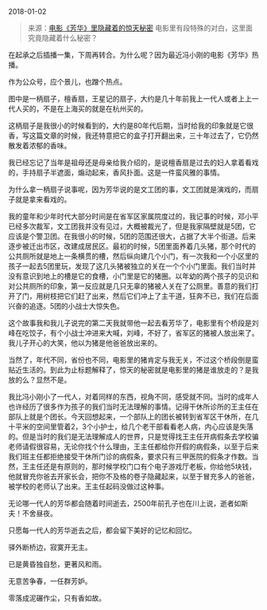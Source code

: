 2018-01-02

> 来源：[电影《芳华》里隐藏着的惊天秘密](http://mp.weixin.qq.com/s?__biz=MzU0MjYwNDU2Mw==&mid=2247483698&idx=1&sn=765b009372eb9eea197eb3bab9909c49&chksm=fb196d4ecc6ee4587052ec70cf5489d19e26ea4a377b01d6917cd5cecbc264a83e59748b1bc3&scene=27#wechat_redirect)
> 电影里有段特殊的对白，这里面究竟隐藏着什么秘密？

在起承之后插播一集，下周再转合。为什么呢？因为最近冯小刚的电影《芳华》热播。  

  

作为公众号，应个景儿，也蹭个热点。

  

  

  

图中是一柄扇子，檀香扇，王星记的扇子，大约是几十年前我上一代人或者上上一代人买的，不是在上海买的就是在杭州买的。

  

这柄扇子是我很小的时候看到的，大约是80年代后期，当时给我的印象就是它很香，写这篇文章的时候，我还特意把它的盒子打开翻出来，三十年过去了，它仍然散发着浓郁的香味。

  

我已经忘记了当年是祖母还是母亲给我介绍的，是说檀香扇是过去的妇人拿着看戏的，手持扇子半遮面，煽动起来，香风扑面。这是一件蛮风雅的事情。

  

为什么拿一柄扇子说事呢，因为芳华说的是文工团的事，文工团就是演戏的，而扇子就是拿来看戏的。

  

我的童年和少年时代大部分时间是在省军区家属院度过的，我记事的时候，邓小平已经多次裁军，文工团我并没有见过，大概被裁光了，但是我家隔壁就是5团，它应该是个警卫团。在我很小的时候，5团的范围还很大，占据了大半个街道。后来逐步被迁出市区，改建成居民区。最初的时候，5团里面养着几头猪，那个时代的公共厕所就是地上一条横贯的槽，然后纵向建几个小门，有一次我和一个小区里的孩子一起去5团里玩，发现了这几头猪被独立的关在一个个小门里面。我们当时并没有意识到地上的槽是它的食槽，小门里是它的猪圈。以年幼的两个孩子的见识和对公共厕所的印象，第一反应就是几只无辜的猪被人关在了公厕里。善意的我们打开了门，用树枝把它们赶了出来，然后它们冲上了主干道，狂奔不已，我们在后面兴奋的追逐。5团的小战士大惊失色。

  

这个故事我和我儿子说完的第二天我就带他一起去看芳华了，电影里有个桥段是刘峰在吃饺子，有个小战士冲进来大喊，刘峰，不好了，省军区的猪被人放出来了。我儿子开心的大笑，他以为猪是他爸爸放出来的。

  

当然了，年代不同，省份也不同，电影里的猪肯定与我无关，不过这个桥段倒是蛮贴近生活的。到此为止标题解释了，惊天的秘密就是电影里的猪是谁放走的？是我放的么？显然不是。

  

我比冯小刚小了一代人，对着同样的东西，视角不同，感受就不同。当时的成年人也许经历了很多作为孩子的我们当时无法理解的事情。记得干休所诊所的王主任在部队上就是个团长。今天回想起来，一个部队上的团长被转到省军区干休所，在几十平米的空间里管着2，3个小护士，给几个老干部看看老人病，内心应该是失落的。但是当时的我们是无法理解成人的世界，只是觉得找王主任开病假条去学校骗老师请假很容易，无论你找个什么理由，王主任都给你开假的病假条，以至于后来我们班主任都拒绝接受干休所门诊的病假条，要求只有三甲医院的假条才作数。当然，王主任还是有原则的，那时候学校门口有个电子游戏厅老板，你给他5块钱，他就冒充你爸去开家长会，把你不及格的卷子隐藏起来，以至于冒充多人的爸爸，被学校的老师认了出来。王主任起码没做过这种事。

  

无论哪一代人的芳华都会随着时间逝去，2500年前孔子也在川上说，逝者如斯夫！不舍昼夜。

  

只愿每一代人的芳华逝去之后，都会留下美好的记忆和回忆。

  

驿外断桥边，寂寞开无主。

已是黄昏独自愁，更著风和雨。

无意苦争春，一任群芳妒。

零落成泥碾作尘，只有香如故。

  

